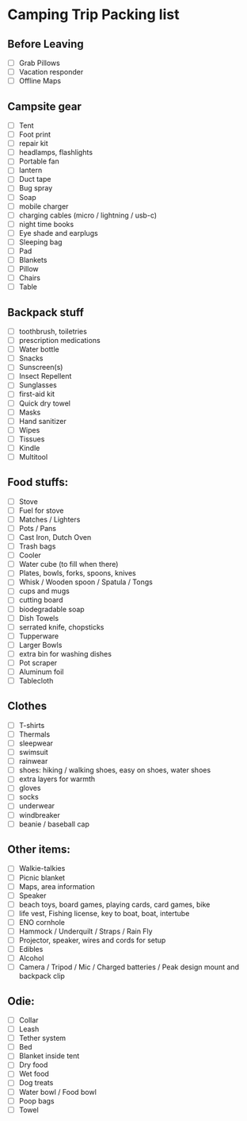 # Camping Trip Packing list

## Before Leaving

- [ ] Grab Pillows
- [ ] Vacation responder
- [ ] Offline Maps

## Campsite gear

- [ ] Tent
- [ ] Foot print
- [ ] repair kit
- [ ] headlamps, flashlights
- [ ] Portable fan
- [ ] lantern
- [ ] Duct tape
- [ ] Bug spray
- [ ] Soap
- [ ] mobile charger
- [ ] charging cables (micro / lightning / usb-c)
- [ ] night time books
- [ ] Eye shade and earplugs
- [ ] Sleeping bag
- [ ] Pad
- [ ] Blankets
- [ ] Pillow
- [ ] Chairs
- [ ] Table

## Backpack stuff

- [ ] toothbrush, toiletries
- [ ] prescription medications
- [ ] Water bottle
- [ ] Snacks
- [ ] Sunscreen(s)
- [ ] Insect Repellent
- [ ] Sunglasses
- [ ] first-aid kit
- [ ] Quick dry towel
- [ ] Masks
- [ ] Hand sanitizer
- [ ] Wipes
- [ ] Tissues
- [ ] Kindle
- [ ] Multitool

## Food stuffs:

- [ ] Stove
- [ ] Fuel for stove
- [ ] Matches / Lighters
- [ ] Pots / Pans
- [ ] Cast Iron, Dutch Oven
- [ ] Trash bags
- [ ] Cooler
- [ ] Water cube (to fill when there)
- [ ] Plates, bowls, forks, spoons, knives
- [ ] Whisk / Wooden spoon / Spatula / Tongs
- [ ] cups and mugs
- [ ] cutting board
- [ ] biodegradable soap
- [ ] Dish Towels
- [ ] serrated knife, chopsticks
- [ ] Tupperware
- [ ] Larger Bowls
- [ ] extra bin for washing dishes
- [ ] Pot scraper
- [ ] Aluminum foil
- [ ] Tablecloth

## Clothes

- [ ] T-shirts
- [ ] Thermals
- [ ] sleepwear
- [ ] swimsuit
- [ ] rainwear
- [ ] shoes: hiking / walking shoes, easy on shoes, water shoes
- [ ] extra layers for warmth
- [ ] gloves
- [ ] socks
- [ ] underwear
- [ ] windbreaker
- [ ] beanie / baseball cap

## Other items:

- [ ] Walkie-talkies
- [ ] Picnic blanket
- [ ] Maps, area information
- [ ] Speaker
- [ ] beach toys, board games, playing cards, card games, bike
- [ ] life vest, Fishing license, key to boat, boat, intertube
- [ ] ENO cornhole
- [ ] Hammock / Underquilt / Straps / Rain Fly
- [ ] Projector, speaker, wires and cords for setup
- [ ] Edibles
- [ ] Alcohol
- [ ] Camera / Tripod / Mic / Charged batteries / Peak design mount and backpack clip

## Odie:

- [ ] Collar
- [ ] Leash
- [ ] Tether system
- [ ] Bed
- [ ] Blanket inside tent
- [ ] Dry food
- [ ] Wet food
- [ ] Dog treats
- [ ] Water bowl / Food bowl
- [ ] Poop bags
- [ ] Towel
